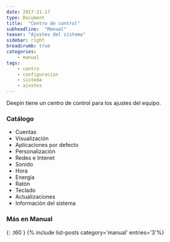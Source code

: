 ```yaml
---
date: 2017-11-17
type: Document
title:  "Centro de control"
subheadline:  "Manual"
teaser: "Ajustes del sistema"
sidebar: right
breadcrumb: true
categories:
    - manual
tags:
    - centro
    - configuracion
    - sistema
    - ajustes
---
```

Deepin tiene un centro de control para los ajustes del equipo.

### Catálogo
* Cuentas
* Visualización
* Aplicaciones por defecto
* Personalización
* Redes e Intenet
* Sonido
* Hora
* Energía
* Ratón
* Teclado
* Actualizaciones
* Información del sistema

### Más en Manual
{: .t60 }
{% include list-posts category='manual' entries='3'%}
